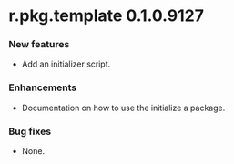 # r.pkg.template 0.1.0.9127

### New features

* Add an initializer script.

### Enhancements

* Documentation on how to use the initialize a package.

### Bug fixes

* None.